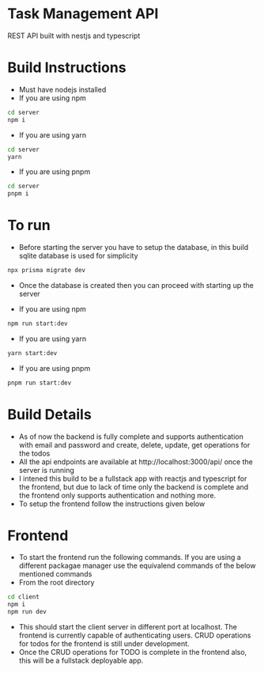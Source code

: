 # Task Management API

REST API built with nestjs and typescript

# Build Instructions

- Must have nodejs installed
- If you are using npm

```bash
cd server
npm i
```

- If you are using yarn

```bash
cd server
yarn
```

- If you are using pnpm

```bash
cd server
pnpm i
```

# To run

- Before starting the server you have to setup the database, in this build sqlite database is used for simplicity

```bash
npx prisma migrate dev
```

- Once the database is created then you can proceed with starting up the server

- If you are using npm

```bash
npm run start:dev
```

- If you are using yarn

```bash
yarn start:dev
```

- If you are using pnpm

```bash
pnpm run start:dev
```

# Build Details

- As of now the backend is fully complete and supports authentication with email and password and create, delete, update, get operations for the todos
- All the api endpoints are available at http://localhost:3000/api/ once the server is running
- I intened this build to be a fullstack app with reactjs and typescript for the frontend, but due to lack of time only the backend is complete and the frontend only supports authentication and nothing more.
- To setup the frontend follow the instructions given below

# Frontend

- To start the frontend run the following commands. If you are using a different packagae manager use the equivalend commands of the below mentioned commands
- From the root directory

```bash
cd client
npm i
npm run dev
```

- This should start the client server in different port at localhost. The frontend is currently capable of authenticating users. CRUD operations for todos for the frontend is still under development.
- Once the CRUD operations for TODO is complete in the frontend also, this will be a fullstack deployable app.
